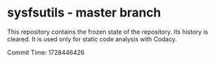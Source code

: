 # sysfsutils - master branch

This repository contains the frozen state of the repository.
Its history is cleared. It is used only for static code
analysis with Codacy.

Commit Time: 1728446426